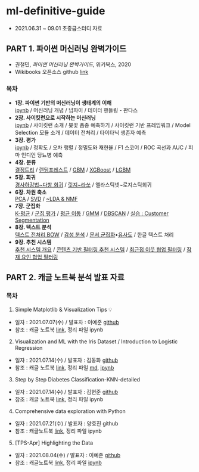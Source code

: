 # ml-definitive-guide
- 2021.06.31 ~ 09.01 초중급스터디 자료

## PART 1. 파이썬 머신러닝 완벽가이드
- 권철민, *파이썬 머신러닝 완벽가이드*, 위키북스, 2020
- Wikibooks 오픈소스 github [link](https://github.com/wikibook/ml-definitive-guide)
### 목차
- __1장. 파이썬 기반의 머신러닝이 생태계의 이해__  
 [ipynb](https://github.com/dddonghwa/ml-definitive-guide/blob/main/ch01_python_ml/ch01_python_ml.ipynb) / 머신러닝 개념 / 넘파이 / 데이터 핸들링 - 판다스
- __2장. 사이킷런으로 시작하는 머신러닝__  
[ipynb](https://github.com/dddonghwa/ml-definitive-guide/blob/main/ch02_sklearn/ch02_sklearn.ipynb) / 사이킷런 소개 / 붖꽃 품종 예측하기 / 사이킷런 기반 프레임워크 / Model Selection 모듈 소개 / 데이터 전처리 / 타이타닉 생존자 예측
- __3장. 평가__  
 [ipynb](https://github.com/dddonghwa/definitive-ml-guide/blob/main/ch03_evaluation/ch03_evaluation.ipynb) / 정확도 / 오차 행렬 / 정밀도와 재현율 / F1 스코어 / ROC 곡선과 AUC / 피마 인디언 당뇨병 예측  
- __4장. 분류__   
  [결정트리](https://github.com/dddonghwa/definitive-ml-guide/blob/main/ch04_classification/ch04_2_decisiontree.ipynb) / [랜덤포레스트](https://github.com/dddonghwa/definitive-ml-guide/blob/main/ch04_classification/ch04_3_ensemble_randomforest.ipynb) / [GBM](https://github.com/dddonghwa/definitive-ml-guide/blob/main/ch04_classification/ch04_4_GBM.ipynb) / [XGBoost](https://github.com/dddonghwa/definitive-ml-guide/blob/main/ch04_classification/ch04_5_XGBoost.ipynb) / [LGBM](https://github.com/dddonghwa/definitive-ml-guide/blob/main/ch04_classification/ch04_6_LGBM_hyunjun.ipynb)
- __5장. 회귀__   
  [경사하강법\~다항 회귀](https://github.com/dddonghwa/definitive-ml-guide/blob/main/ch05_regression/ch05_regression_basic_hyunjun.ipynb) / [릿지\~라쏘](https://github.com/dddonghwa/definitive-ml-guide/blob/main/ch05_regression/ch05_ridge_lasso.ipynb) / 엘라스틱넷\~로지스틱회귀
- __6장. 차원 축소__  
 [PCA](https://github.com/dddonghwa/definitive-ml-guide/blob/main/ch06_dimension_reduction/ch06_PCA_hyojin.ipynb) / [SVD](https://github.com/dddonghwa/definitive-ml-guide/blob/main/ch06_dimension_reduction/ch06_SVD_hyunjun.ipynb) / [~LDA & NMF](https://github.com/dddonghwa/definitive-ml-guide/blob/main/ch06_dimension_reduction/ch06_dimension_reduction.ipynb)
- __7장. 군집화__  
 [K-평균](https://github.com/dddonghwa/ml-definitive-guide/blob/main/ch07_clustering/ch07_1_k_means.ipynb) / [군집 평가](https://github.com/dddonghwa/ml-definitive-guide/blob/main/ch07_clustering/ch07_2_cluster_evaluation.ipynb) / [평균 이동](https://github.com/dddonghwa/ml-definitive-guide/blob/main/ch07_clustering/ch07_3_mean_shift.ipynb) / [GMM](https://github.com/dddonghwa/ml-definitive-guide/blob/main/ch07_clustering/ch07_4_GMM.ipynb) / [DBSCAN](https://github.com/dddonghwa/ml-definitive-guide/blob/main/ch07_clustering/ch07_5_DBSCAN.ipynb) / [실습 : Customer Segmentation](https://github.com/dddonghwa/ml-definitive-guide/blob/main/ch07_clustering/ch07_6_clustering_practice_customer_segmentation.ipynb)
- __8장. 텍스트 분석__   
 [텍스트 전처리 BOW](https://github.com/dddonghwa/definitive-ml-guide/blob/main/ch08_text_analytics/ch08_text_preprocessing_BOW.ipynb) / [감성 분석](https://github.com/dddonghwa/ml-definitive-guide/blob/main/ch08_text_analytics/ch08_2_sentiment_analysis.ipynb) / [문서 군집화](https://github.com/dddonghwa/ml-definitive-guide/blob/main/ch08_text_analytics/ch08_3_text_clustering_hyunjun.ipynb)•[유사도](https://github.com/dddonghwa/ml-definitive-guide/blob/main/ch08_text_analytics/ch08_4_document_similarity_hyunjun.ipynb) / 한글 텍스트 처리
- __9장. 추천 시스템__  
  [추천 시스템 개요](https://github.com/dddonghwa/ml-definitive-guide/blob/main/ch09_recommendations/ch09_1_recommendations.ipynb) / [콘텐츠 기반 필터링 추천 시스템](https://github.com/dddonghwa/ml-definitive-guide/blob/main/ch09_recommendations/ch09_2_contents_based.ipynb) / [최근접 이웃 협업 필터링](https://github.com/dddonghwa/ml-definitive-guide/blob/main/ch09_recommendations/ch09_3_item_based.ipynb) / [잠재 요인 협업 필터링](https://github.com/dddonghwa/ml-definitive-guide/blob/main/ch09_recommendations/ch09_4_latent_factor_hyojin.ipynb)



## PART 2. 캐글 노트북 분석 발표 자료
### 목차
1. Simple Matplotlib & Visualization Tips 💡
  - 일자 : 2021.07.07(수) / 발표자 : 이예준 [github](https://github.com/yejun-lee)
  - 참조 : 캐글 노트북 [link](https://www.kaggle.com/subinium/simple-matplotlib-visualization-tips), 정리 파일 ipynb
2. Visualization and ML with the Iris Dataset / Introduction to Logistic Regression 
  - 일자 : 2021.07.14(수) / 발표자 : 김동화 [github](https://github.com/dddonghwa)
  - 참조 : 캐글 노트북 [link](https://www.kaggle.com/jchen2186/machine-learning-with-iris-dataset), 정리 파일 [md](https://github.com/dddonghwa/definitive-ml-guide/blob/main/kaggle_notebook_01_iris/kaggle_notebook_01_iris.md), [ipynb](https://github.com/dddonghwa/definitive-ml-guide/blob/main/kaggle_notebook_01_iris/kaggle_notebook_01_iris.ipynb)
3. Step by Step Diabetes Classification-KNN-detailed
  - 일자 : 2021.07.14(수) / 발표자 : 김현준 [github](https://github.com/hyunjun33)
  - 참조 : 캐글 노트북 [link](https://www.kaggle.com/shrutimechlearn/step-by-step-diabetes-classification-knn-detailed), 정리 파일 ipynb
4.  Comprehensive data exploration with Python
  - 일자 : 2021.07.21(수) / 발표자 : 양효진 github
  - 참조 : 캐글노트북 [link](https://www.kaggle.com/pmarcelino/comprehensive-data-exploration-with-python), 정리 파일 ipynb
5. [TPS-Apr] Highlighting the Data 
  - 일자 : 2021.08.04(수) / 발표자 : 이예준 [github](https://github.com/yejun-lee)
  - 참조 : 캐글노트북 [link](https://www.kaggle.com/subinium/tps-apr-highlighting-the-data), 정리 파일 [ipynb](https://github.com/dddonghwa/definitive-ml-guide/blob/main/kaggle_notebook_05_titanic/kaggle_notebook_05_titanic.ipynb)


